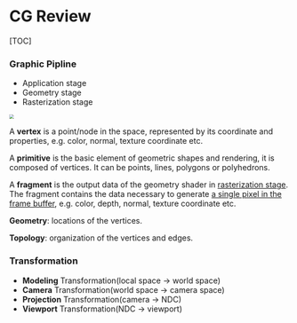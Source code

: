 # CG Review

[TOC]

### Graphic Pipline

- Application stage
- Geometry stage
- Rasterization stage

<img src="https://i.loli.net/2019/12/09/NCSLMraQ6gyKIj2.png" style="zoom:50%;" />



A **vertex** is a point/node in the space, represented by its coordinate and properties, e.g. color, normal, texture coordinate etc. 

A **primitive** is the basic element of geometric shapes and rendering, it is composed of vertices. It can be points, lines, polygons or polyhedrons. 

A **fragment** is the output data of the geometry shader in <u>rasterization stage</u>. The fragment contains the data necessary to generate <u>a single pixel in the frame buffer</u>, e.g. color, depth, normal, texture coordinate etc.

**Geometry**: locations of the vertices.

**Topology**: organization of the vertices and edges.

### Transformation

- **Modeling** Transformation(local space -> world space)
- **Camera** Transformation(world space -> camera space)
- **Projection** Transformation(camera -> NDC)
- **Viewport** Transformation(NDC -> viewport)